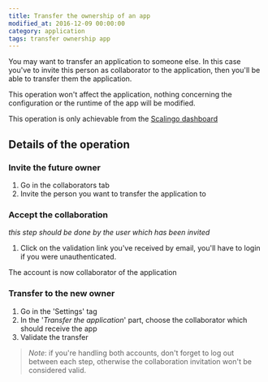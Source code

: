 ```yaml
---
title: Transfer the ownership of an app
modified_at: 2016-12-09 00:00:00
category: application
tags: transfer ownership app
---
```


You may want to transfer an application to someone else. In this case you've to
invite this person as collaborator to the application, then you'll be able to
transfer them the application.

This operation won't affect the application, nothing concerning the configuration
or the runtime of the app will be modified.

This operation is only achievable from the [Scalingo dashboard](https://my.scalingo.com)

## Details of the operation

### Invite the future owner

1. Go in the collaborators tab
2. Invite the person you want to transfer the application to

### Accept the collaboration

*this step should be done by the user which has been invited*

1. Click on the validation link you've received by email, you'll have to login if you were unauthenticated.

The account is now collaborator of the application

### Transfer to the new owner

1. Go in the 'Settings' tag
2. In the '*Transfer the application*' part, choose the collaborator which should receive the app
3. Validate the transfer

> *Note*: if you're handling both accounts, don't forget to log out between each step, otherwise the
> collaboration invitation won't be considered valid.
